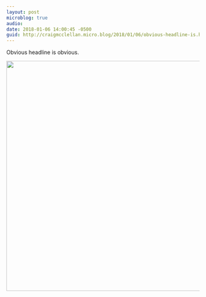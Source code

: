 ```yaml
---
layout: post
microblog: true
audio: 
date: 2018-01-06 14:00:45 -0500
guid: http://craigmcclellan.micro.blog/2018/01/06/obvious-headline-is.html
---
```

Obvious headline is obvious.

<img src="http://craigmcclellan.com/uploads/2018/35f3df502c.jpg" width="599" height="600" />
